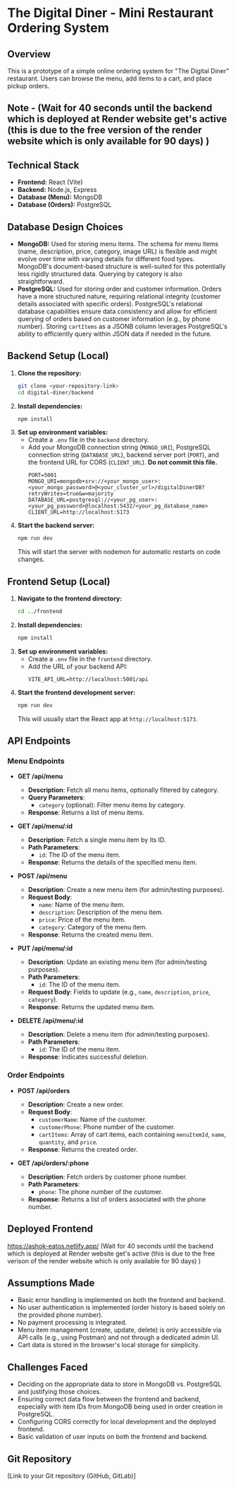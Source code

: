 
# The Digital Diner - Mini Restaurant Ordering System

## Overview

This is a prototype of a simple online ordering system for "The Digital Diner" restaurant. Users can browse the menu, add items to a cart, and place pickup orders.

## Note -  (Wait for 40 seconds until the backend which is deployed at Render website get's active (this is due to the free version of the render website which is only available for 90 days) )

## Technical Stack

* **Frontend:** React (Vite)
* **Backend:** Node.js, Express
* **Database (Menu):** MongoDB
* **Database (Orders):** PostgreSQL

## Database Design Choices

* **MongoDB:** Used for storing menu items. The schema for menu items (name, description, price, category, image URL) is flexible and might evolve over time with varying details for different food types. MongoDB's document-based structure is well-suited for this potentially less rigidly structured data. Querying by category is also straightforward.
* **PostgreSQL:** Used for storing order and customer information. Orders have a more structured nature, requiring relational integrity (customer details associated with specific orders). PostgreSQL's relational database capabilities ensure data consistency and allow for efficient querying of orders based on customer information (e.g., by phone number). Storing `cartItems` as a JSONB column leverages PostgreSQL's ability to efficiently query within JSON data if needed in the future.

## Backend Setup (Local)

1.  **Clone the repository:**
    ```bash
    git clone <your-repository-link>
    cd digital-diner/backend
    ```
2.  **Install dependencies:**
    ```bash
    npm install
    ```
3.  **Set up environment variables:**
    * Create a `.env` file in the `backend` directory.
    * Add your MongoDB connection string (`MONGO_URI`), PostgreSQL connection string (`DATABASE_URL`), backend server port (`PORT`), and the frontend URL for CORS (`CLIENT_URL`). **Do not commit this file.**
        ```
        PORT=5001
        MONGO_URI=mongodb+srv://<your_mongo_user>:<your_mongo_password>@<your_cluster_url>/digitalDinerDB?retryWrites=true&w=majority
        DATABASE_URL=postgresql://<your_pg_user>:<your_pg_password>@localhost:5432/<your_pg_database_name>
        CLIENT_URL=http://localhost:5173
        ```
4.  **Start the backend server:**
    ```bash
    npm run dev
    ```
    This will start the server with nodemon for automatic restarts on code changes.

## Frontend Setup (Local)

1.  **Navigate to the frontend directory:**
    ```bash
    cd ../frontend
    ```
2.  **Install dependencies:**
    ```bash
    npm install
    ```
3.  **Set up environment variables:**
    * Create a `.env` file in the `frontend` directory.
    * Add the URL of your backend API:
        ```
        VITE_API_URL=http://localhost:5001/api
        ```
4.  **Start the frontend development server:**
    ```bash
    npm run dev
    ```
    This will usually start the React app at `http://localhost:5173`.


## API Endpoints

### Menu Endpoints

- **GET /api/menu**
  - **Description**: Fetch all menu items, optionally filtered by category.
  - **Query Parameters**: 
    - `category` (optional): Filter menu items by category.
  - **Response**: Returns a list of menu items.

- **GET /api/menu/:id**
  - **Description**: Fetch a single menu item by its ID.
  - **Path Parameters**:
    - `id`: The ID of the menu item.
  - **Response**: Returns the details of the specified menu item.

- **POST /api/menu**
  - **Description**: Create a new menu item (for admin/testing purposes).
  - **Request Body**: 
    - `name`: Name of the menu item.
    - `description`: Description of the menu item.
    - `price`: Price of the menu item.
    - `category`: Category of the menu item.
  - **Response**: Returns the created menu item.

- **PUT /api/menu/:id**
  - **Description**: Update an existing menu item (for admin/testing purposes).
  - **Path Parameters**:
    - `id`: The ID of the menu item.
  - **Request Body**: Fields to update (e.g., `name`, `description`, `price`, `category`).
  - **Response**: Returns the updated menu item.

- **DELETE /api/menu/:id**
  - **Description**: Delete a menu item (for admin/testing purposes).
  - **Path Parameters**:
    - `id`: The ID of the menu item.
  - **Response**: Indicates successful deletion.

### Order Endpoints

- **POST /api/orders**
  - **Description**: Create a new order.
  - **Request Body**: 
    - `customerName`: Name of the customer.
    - `customerPhone`: Phone number of the customer.
    - `cartItems`: Array of cart items, each containing `menuItemId`, `name`, `quantity`, and `price`.
  - **Response**: Returns the created order.

- **GET /api/orders/:phone**
  - **Description**: Fetch orders by customer phone number.
  - **Path Parameters**:
    - `phone`: The phone number of the customer.
  - **Response**: Returns a list of orders associated with the phone number.

## Deployed Frontend

https://ashok-eatos.netlify.app/ (Wait for 40 seconds until the backend which is deployed at Render website get's active (this is due to the free verison of the render website which is only available for 90 days) ) 
 
## Assumptions Made

* Basic error handling is implemented on both the frontend and backend.
* No user authentication is implemented (order history is based solely on the provided phone number).
* No payment processing is integrated.
* Menu item management (create, update, delete) is only accessible via API calls (e.g., using Postman) and not through a dedicated admin UI.
* Cart data is stored in the browser's local storage for simplicity.

## Challenges Faced

* Deciding on the appropriate data to store in MongoDB vs. PostgreSQL and justifying those choices.
* Ensuring correct data flow between the frontend and backend, especially with item IDs from MongoDB being used in order creation in PostgreSQL.
* Configuring CORS correctly for local development and the deployed frontend.
* Basic validation of user inputs on both the frontend and backend.

## Git Repository

[Link to your Git repository (GitHub, GitLab)]
